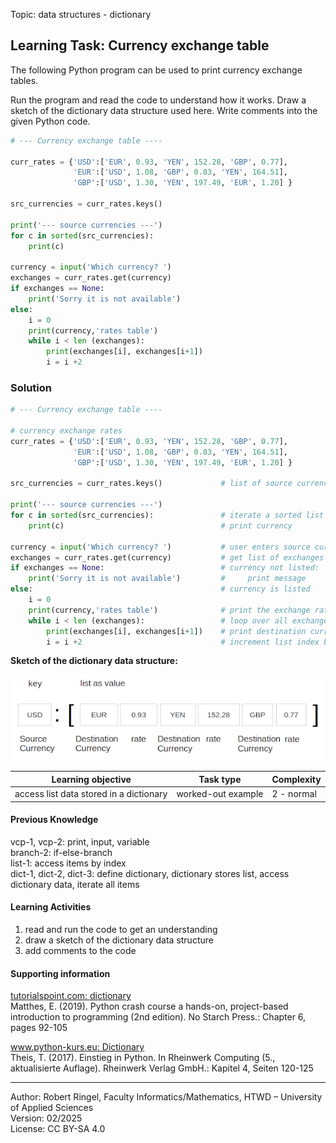 Topic: data structures - dictionary

## Learning Task: Currency exchange table

The following Python program can be used to print currency exchange tables.

Run the program and read the code to understand how it works. Draw a sketch of the dictionary data structure used here.
Write comments into the given Python code.

``` python
# --- Currency exchange table ----

curr_rates = {'USD':['EUR', 0.93, 'YEN', 152.28, 'GBP', 0.77], 
              'EUR':['USD', 1.08, 'GBP', 0.83, 'YEN', 164.51], 
              'GBP':['USD', 1.30, 'YEN', 197.49, 'EUR', 1.20] }

src_currencies = curr_rates.keys()

print('--- source currencies ---')
for c in sorted(src_currencies):
	print(c)

currency = input('Which currency? ')
exchanges = curr_rates.get(currency)
if exchanges == None:
	print('Sorry it is not available')
else:
	i = 0
	print(currency,'rates table')
	while i < len (exchanges):
		print(exchanges[i], exchanges[i+1])
		i = i +2
```

### Solution

``` python
# --- Currency exchange table ----

# currency exchange rates
curr_rates = {'USD':['EUR', 0.93, 'YEN', 152.28, 'GBP', 0.77], 
              'EUR':['USD', 1.08, 'GBP', 0.83, 'YEN', 164.51], 
              'GBP':['USD', 1.30, 'YEN', 197.49, 'EUR', 1.20] }

src_currencies = curr_rates.keys()             # list of source currencies

print('--- source currencies ---')
for c in sorted(src_currencies):               # iterate a sorted list of source currencies
	print(c)                                   # print currency

currency = input('Which currency? ')           # user enters source currency
exchanges = curr_rates.get(currency)           # get list of exchanges for selected currency
if exchanges == None:                          # currency not listed:
	print('Sorry it is not available')         #     print message
else:                                          # currency is listed
	i = 0
	print(currency,'rates table')              # print the exchange rates table
	while i < len (exchanges):                 # loop over all exchanges
		print(exchanges[i], exchanges[i+1])    # print destination currency and rate
		i = i +2                               # increment list index by 2
```

**Sketch of the dictionary data structure:**

![](CurrencyExchangeTable.png) 

| **Learning objective**                         | **Task type**   | **Complexity** |
| ---------------------------------------------- | --------------- | -------------- |
| access list data stored in a dictionary        | worked-out example | 2 - normal     |  

#### Previous Knowledge

vcp-1, vcp-2: print, input, variable  
branch-2: if-else-branch  
list-1: access items by index  
dict-1, dict-2, dict-3: define dictionary, dictionary stores list, access dictionary data, iterate all items  

#### Learning Activities

1) read and run the code to get an understanding
2) draw a sketch of the  dictionary data structure
3) add comments to the code

#### Supporting information

[tutorialspoint.com: dictionary](https://www.tutorialspoint.com/python/python_dictionary.htm)  
Matthes, E. (2019). Python crash course a hands-on, project-based introduction to programming (2nd edition). No Starch Press.: Chapter 6, pages 92-105  

[www.python-kurs.eu: Dictionary](https://www.python-kurs.eu/python3_dictionaries.php)  
Theis, T. (2017). Einstieg in Python. In Rheinwerk Computing (5., aktualisierte Auflage). Rheinwerk Verlag GmbH.: Kapitel 4, Seiten 120-125

---------------------------------------
Author: Robert Ringel, Faculty Informatics/Mathematics, HTWD – University of Applied Sciences  
Version: 02/2025  
License: CC BY-SA 4.0